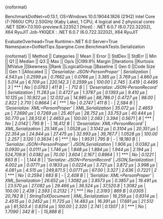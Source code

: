 {noformat}

BenchmarkDotNet=v0.13.1, OS=Windows 10.0.19044.1826 (21H2)
Intel Core i7-7660U CPU 2.50GHz (Kaby Lake), 1 CPU, 4 logical and 2 physical cores
.NET SDK=7.0.100-preview.6.22352.1
  [Host]     : .NET 6.0.7 (6.0.722.32202), X64 RyuJIT
  Job-YKIQEX : .NET 6.0.7 (6.0.722.32202), X64 RyuJIT

EvaluateOverhead=True  Runtime=.NET 6.0  Server=True  
Namespace=DotNetTips.Spargine.Core.BenchmarkTests.Serialization  

{noformat}
||                          Method ||        Categories ||     Mean ||    Error ||   StdDev ||   StdErr ||      Min ||       Q1 ||   Median ||       Q3 ||      Max ||     Op/s ||CI99.9% Margin ||Iterations ||Kurtosis ||MValue ||Skewness ||Rank ||LogicalGroup ||Baseline || Gen 0 ||Code Size || Gen 1 ||Allocated ||
| *'Deserialize: JSON-PersonProper'* |      *Serialization* |  *4.543 μs* | *0.2599 μs* | *0.7662 μs* | *0.0766 μs* |  *3.385 μs* |  *3.769 μs* |  *4.660 μs* |  *5.014 μs* |  *6.709 μs* | *220,142.3* |      *0.2599 μs* |     *100.00* |    *2.745* |  *3.419* |   *0.4495* |    *3* |            *** |       *No* | *0.0763* |     *411 B* |      *-* |     *712 B* |
| *'Deserialize: JSON-PersonRecord'* |      *Serialization* | *11.263 μs* | *0.4727 μs* | *1.3787 μs* | *0.1393 μs* |  *9.410 μs* | *10.125 μs* | *10.922 μs* | *12.032 μs* | *14.985 μs* |  *88,786.0* |      *0.4727 μs* |      *98.00* |    *2.822* |  *2.710* |   *0.8664* |    *4* |            *** |       *No* | *0.2747* |     *411 B* |      *-* |   *2,584 B* |
|  *'Deserialize: XML=PersonProper'* |  *XML,Serialization* | *35.072 μs* | *2.4653 μs* | *7.2690 μs* | *0.7269 μs* | *25.401 μs* | *28.752 μs* | *33.753 μs* | *40.444 μs* | *50.770 μs* |  *28,512.6* |      *2.4653 μs* |     *100.00* |    *2.083* |  *3.394* |   *0.5671* |    *8* |            *** |       *No* | *2.0142* |     *795 B* |      *-* |  *18,412 B* |
|  *'Deserialize: XML=PersonRecord'* |  *XML,Serialization* | *25.146 μs* | *1.0528 μs* | *3.1042 μs* | *0.3104 μs* | *20.351 μs* | *22.354 μs* | *24.844 μs* | *27.475 μs* | *32.993 μs* |  *39,767.7* |      *1.0528 μs* |     *100.00* |    *2.257* |  *3.120* |   *0.3634* |    *6* |            *** |       *No* | *1.9531* |     *795 B* |      *-* |  *18,180 B* |
|   *'Serialize: JSON=PersonProper'* | *JSON,Serialization* |  *1.906 μs* | *0.0382 μs* | *0.0930 μs* | *0.0111 μs* |  *1.746 μs* |  *1.848 μs* |  *1.884 μs* |  *1.944 μs* |  *2.194 μs* | *524,709.9* |      *0.0382 μs* |      *70.00* |    *3.604* |  *2.167* |   *0.8964* |    *1* |            *** |       *No* | *0.1221* |     *683 B* |      *-* |   *1,144 B* |
|   *'Serialize: JSON=PersonRecord'* | *JSON,Serialization* |  *4.002 μs* | *0.0771 μs* | *0.1833 μs* | *0.0224 μs* |  *3.721 μs* |  *3.872 μs* |  *3.998 μs* |  *4.081 μs* |  *4.515 μs* | *249,871.5* |      *0.0771 μs* |      *67.00* |    *3.327* |  *2.636* |   *0.7221* |    *2* |            *** |       *No* | *0.2594* |     *683 B* |      *-* |   *2,408 B* |
|    *'Serialize: XML=PersonProper'* |  *XML,Serialization* | *26.652 μs* | *1.3082 μs* | *3.8573 μs* | *0.3857 μs* | *19.491 μs* | *23.570 μs* | *27.082 μs* | *29.466 μs* | *36.524 μs* |  *37,520.8* |      *1.3082 μs* |     *100.00* |    *2.439* |  *2.593* |   *0.2132* |    *7* |            *** |       *No* | *2.3193* |     *869 B* | *0.0305* |  *20,782 B* |
|                *StringToXDocument* |  *XML,Serialization* | *16.259 μs* | *0.8314 μs* | *2.4515 μs* | *0.2452 μs* | *11.725 μs* | *14.483 μs* | *16.391 μs* | *17.681 μs* | *21.512 μs* |  *61,503.4* |      *0.8314 μs* |     *100.00* |    *2.320* |  *2.741* |   *0.1307* |    *5* |            *** |       *No* | *1.7090* |     *342 B* |      *-* |  *15,888 B* |
